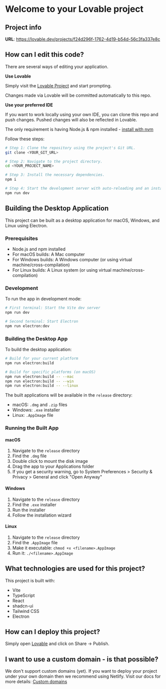 
# Welcome to your Lovable project

## Project info

**URL**: https://lovable.dev/projects/f24d296f-1762-4d19-b54d-56c3fa337e8c

## How can I edit this code?

There are several ways of editing your application.

**Use Lovable**

Simply visit the [Lovable Project](https://lovable.dev/projects/f24d296f-1762-4d19-b54d-56c3fa337e8c) and start prompting.

Changes made via Lovable will be committed automatically to this repo.

**Use your preferred IDE**

If you want to work locally using your own IDE, you can clone this repo and push changes. Pushed changes will also be reflected in Lovable.

The only requirement is having Node.js & npm installed - [install with nvm](https://github.com/nvm-sh/nvm#installing-and-updating)

Follow these steps:

```sh
# Step 1: Clone the repository using the project's Git URL.
git clone <YOUR_GIT_URL>

# Step 2: Navigate to the project directory.
cd <YOUR_PROJECT_NAME>

# Step 3: Install the necessary dependencies.
npm i

# Step 4: Start the development server with auto-reloading and an instant preview.
npm run dev
```

## Building the Desktop Application

This project can be built as a desktop application for macOS, Windows, and Linux using Electron.

### Prerequisites

- Node.js and npm installed
- For macOS builds: A Mac computer
- For Windows builds: A Windows computer (or using virtual machine/cross-compilation)
- For Linux builds: A Linux system (or using virtual machine/cross-compilation)

### Development

To run the app in development mode:

```sh
# First terminal: Start the Vite dev server
npm run dev

# Second terminal: Start Electron
npm run electron:dev
```

### Building the Desktop App

To build the desktop application:

```sh
# Build for your current platform
npm run electron:build

# Build for specific platforms (on macOS)
npm run electron:build -- --mac
npm run electron:build -- --win
npm run electron:build -- --linux
```

The built applications will be available in the `release` directory:
- macOS: `.dmg` and `.zip` files
- Windows: `.exe` installer
- Linux: `.AppImage` file

### Running the Built App

#### macOS
1. Navigate to the `release` directory
2. Find the `.dmg` file
3. Double click to mount the disk image
4. Drag the app to your Applications folder
5. If you get a security warning, go to System Preferences > Security & Privacy > General and click "Open Anyway"

#### Windows
1. Navigate to the `release` directory
2. Find the `.exe` installer
3. Run the installer
4. Follow the installation wizard

#### Linux
1. Navigate to the `release` directory
2. Find the `.AppImage` file
3. Make it executable: `chmod +x <filename>.AppImage`
4. Run it: `./<filename>.AppImage`

## What technologies are used for this project?

This project is built with:

- Vite
- TypeScript
- React
- shadcn-ui
- Tailwind CSS
- Electron

## How can I deploy this project?

Simply open [Lovable](https://lovable.dev/projects/f24d296f-1762-4d19-b54d-56c3fa337e8c) and click on Share -> Publish.

## I want to use a custom domain - is that possible?

We don't support custom domains (yet). If you want to deploy your project under your own domain then we recommend using Netlify. Visit our docs for more details: [Custom domains](https://docs.lovable.dev/tips-tricks/custom-domain/)
